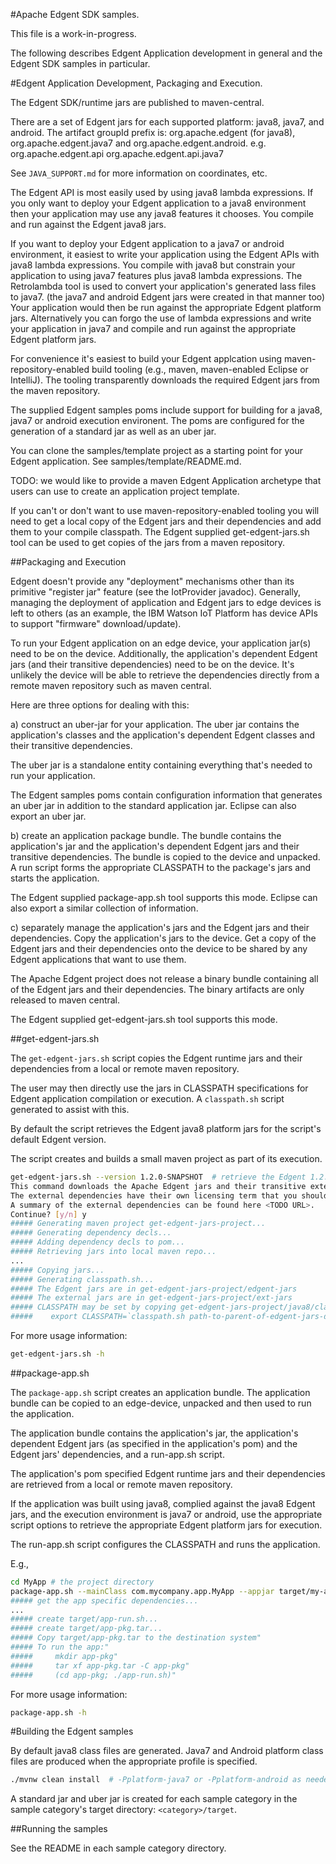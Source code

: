 <!--
  Licensed to the Apache Software Foundation (ASF) under one or more
  contributor license agreements.  See the NOTICE file distributed with
  this work for additional information regarding copyright ownership.
  The ASF licenses this file to You under the Apache License, Version 2.0
  (the "License"); you may not use this file except in compliance with
  the License.  You may obtain a copy of the License at

      http://www.apache.org/licenses/LICENSE-2.0

  Unless required by applicable law or agreed to in writing, software
  distributed under the License is distributed on an "AS IS" BASIS,
  WITHOUT WARRANTIES OR CONDITIONS OF ANY KIND, either express or implied.
  See the License for the specific language governing permissions and
  limitations under the License.
-->
#Apache Edgent SDK samples.

This file is a work-in-progress.

The following describes Edgent Application development in general
and the Edgent SDK samples in particular.

#Edgent Application Development, Packaging and Execution.

The Edgent SDK/runtime jars are published to maven-central.
  
There are a set of Edgent jars for each supported platform: java8, java7, and android.
The artifact groupId prefix is: org.apache.edgent (for java8),
org.apache.edgent.java7 and org.apache.edgent.android.  e.g.
    org.apache.edgent.api  org.apache.edgent.api.java7

See `JAVA_SUPPORT.md` for more information on coordinates, etc.

The Edgent API is most easily used by using java8 lambda expressions.
If you only want to deploy your Edgent application to a java8 environment
then your application may use any java8 features it chooses.  You compile
and run against the Edgent java8 jars.

If you want to deploy your Edgent application to a java7 or android
environment, it easiest to write your application using the Edgent APIs
with java8 lambda expressions.  You compile with java8 but constrain 
your application to using java7 features plus java8 lambda expressions.
The Retrolambda tool is used to convert your application's generated 
lass files to java7.
(the java7 and android Edgent jars were created in that manner too)
Your application would then be run against the appropriate
Edgent platform jars. Alternatively you can forgo the use of lambda
expressions and write your application in java7 and compile
and run against the appropriate Edgent platform jars.

For convenience it's easiest to build your Edgent applcation using 
maven-repository-enabled build tooling (e.g., maven, maven-enabled
Eclipse or IntelliJ).  The tooling transparently downloads the 
required Edgent jars from the maven repository.

The supplied Edgent samples poms include support for building for
a java8, java7 or android execution environent. The poms are
configured for the generation of a standard jar as well as an
uber jar.

You can clone the samples/template project as a starting point
for your Edgent application.  See samples/template/README.md.

TODO: we would like to provide a maven Edgent Application archetype
that users can use to create an application project template.

If you can't or don't want to use maven-repository-enabled tooling
you will need to get a local copy of the Edgent jars and their
dependencies and add them to your compile classpath.
The Edgent supplied get-edgent-jars.sh tool can be used to
get copies of the jars from a maven repository.


##Packaging and Execution

Edgent doesn't provide any "deployment" mechanisms other than its primitive
"register jar" feature (see the IotProvider javadoc).  Generally, managing
the deployment of application and Edgent jars to edge devices is left to 
others (as an example, the IBM Watson IoT Platform has device APIs to
support "firmware" download/update).

To run your Edgent application on an edge device, your application
jar(s) need to be on the device.  Additionally, the application's 
dependent Edgent jars (and their transitive dependencies) need to
be on the device.  It's unlikely the device will be able to retrieve
the dependencies directly from a remote maven repository such as
maven central.

Here are three options for dealing with this:

a) construct an uber-jar for your application.
   The uber jar contains the application's classes and
   the application's dependent Edgent classes and their
   transitive dependencies.

   The uber jar is a standalone entity containing
   everything that's needed to run your application.

   The Edgent samples poms contain configuration information
   that generates an uber jar in addition to the standard
   application jar.  Eclipse can also export an uber jar.

b) create an application package bundle.
   The bundle contains the application's jar
   and the application's dependent Edgent jars and their
   transitive dependencies.
   The bundle is copied to the device and unpacked.
   A run script forms the appropriate CLASSPATH
   to the package's jars and starts the application.

   The Edgent supplied package-app.sh tool supports this mode.
   Eclipse can also export a similar collection
   of information.

c) separately manage the application's jars and the
   Edgent jars and their dependencies.
   Copy the application's jars to the device.
   Get a copy of the Edgent jars and their dependencies
   onto the device to be shared by any Edgent applications
   that want to use them.

   The Apache Edgent project does not release a
   binary bundle containing all of the Edgent jars
   and their dependencies.  The binary artifacts
   are only released to maven central.

   The Edgent supplied get-edgent-jars.sh tool supports this mode.
   
##get-edgent-jars.sh

The `get-edgent-jars.sh` script copies the Edgent runtime jars and their
dependencies from a local or remote maven repository.

The user may then directly use the jars in CLASSPATH specifications
for Edgent application compilation or execution.
A `classpath.sh` script generated to assist with this.

By default the script retrieves the Edgent java8 platform jars for the
script's default Edgent version.

The script creates and builds a small maven project as
part of its execution.

```sh
get-edgent-jars.sh --version 1.2.0-SNAPSHOT  # retrieve the Edgent 1.2.0-SNAPSHOT java8 jars
This command downloads the Apache Edgent jars and their transitive external dependencies.
The external dependencies have their own licensing term that you should review.
A summary of the external dependencies can be found here <TODO URL>.
Continue? [y/n] y
##### Generating maven project get-edgent-jars-project...
##### Generating dependency decls...
##### Adding dependency decls to pom...
##### Retrieving jars into local maven repo...
...
##### Copying jars...
##### Generating classpath.sh...
##### The Edgent jars are in get-edgent-jars-project/edgent-jars
##### The external jars are in get-edgent-jars-project/ext-jars
##### CLASSPATH may be set by copying get-edgent-jars-project/java8/classpath.sh and using it like:
#####    export CLASSPATH=`classpath.sh path-to-parent-of-edgent-jars-dir`
```

For more usage information:

```sh
get-edgent-jars.sh -h
```

##package-app.sh

The `package-app.sh` script creates an application bundle.
The application bundle can be copied to an edge-device,
unpacked and then used to run the application.

The application bundle contains the application's jar,
the application's dependent Edgent jars (as specified in
the application's pom) and the Edgent jars' dependencies,
and a run-app.sh script.

The application's pom specified Edgent runtime jars and 
their dependencies are retrieved from a local or remote
maven repository.

If the application was built using java8, complied against
the java8 Edgent jars, and the execution environment is
java7 or android, use the appropriate script options
to retrieve the appropriate Edgent platform jars for
execution.

The run-app.sh script configures the CLASSPATH and runs
the application.

E.g.,

```sh
cd MyApp # the project directory
package-app.sh --mainClass com.mycompany.app.MyApp --appjar target/my-app-1.0-SNAPSHOT.jar
##### get the app specific dependencies...
...
##### create target/app-run.sh...
##### create target/app-pkg.tar...
##### Copy target/app-pkg.tar to the destination system"
##### To run the app:"
#####     mkdir app-pkg"
#####     tar xf app-pkg.tar -C app-pkg"
#####     (cd app-pkg; ./app-run.sh)"
```

For more usage information:

```sh
package-app.sh -h
```

#Building the Edgent samples

By default java8 class files are generated.
Java7 and Android platform class files are produced when the appropriate
profile is specified.

```sh
./mvnw clean install  # -Pplatform-java7 or -Pplatform-android as needed
```

A standard jar and uber jar is created for each sample category
in the sample category's target directory: `<category>/target`.


##Running the samples

See the README in each sample category directory.
